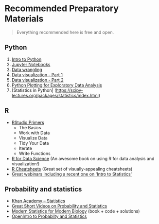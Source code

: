 # Recommended Preparatory Materials
>Everything recommended here is free and open.

## Python
1. [Intro to Python](https://www.kaggle.com/learn/python)
2. [Jupyter Notebooks](https://realpython.com/jupyter-notebook-introduction/)
3. [Data wrangling](https://www.kaggle.com/learn/pandas)
4. [Data visualization - Part 1](https://www.kaggle.com/learn/data-visualization-from-non-coder-to-coder)
5. [Data visualization - Part 2](https://www.kaggle.com/learn/data-visualisation)
6. [Python Plotting for Exploratory Data Analysis](http://pythonplot.com/)
7. [Statistics in Python] (https://scipy-lectures.org/packages/statistics/index.html)

## R
* [RStudio Primers](https://rstudio.cloud/learn/primers)
  * The Basics
  * Work with Data
  * Visualize Data
  * Tidy Your Data
  * Iterate
  * Write Functions
* [R for Data Science](http://r4ds.had.co.nz/) (An awesome book on using R for data analysis and visualization!)
* [R Cheatsheets](https://www.rstudio.com/resources/cheatsheets/) (Great set of visually-appealing cheatsheets)
* [Great webinars including a recent one on 'Intro to Statistics'](https://resources.rstudio.com/webinars)

## Probability and statistics
* [Khan Academy – Statistics](https://www.youtube.com/playlist?list=PL1328115D3D8A2566)
* [Great Short Videos on Probability and Statistics](https://www.youtube.com/user/jbstatistics/playlists)
* [Modern Statistics for Modern Biology](http://web.stanford.edu/class/bios221/book/) (book + code + solutions)
* [OpenIntro to Probablity and Statistics](https://www.openintro.org/stat/textbook.php?stat_book=os)
